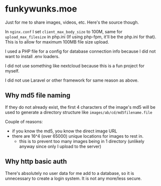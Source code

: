 # funkywunks.moe

Just for me to share images, videos, etc. Here's the source though.

In `nginx.conf` I set `client_max_body_size` to 100M, same for `upload_max_filesize` in php.ini (If using php-fpm, it'll be the php.ini for that). This is to allow for maximum 100MB file size upload.

I used a PHP file for a config for database connection info because I did not want to install .env loaders.

I did not use something like nextcloud because this is a fun project for myself.

I did not use Laravel or other framework for same reason as above.

## Why md5 file naming
If they do not already exist, the first 4 characters of the image's md5 will be used to generate a directory structure like `images/ab/cd/md5filename.file`

Couple of reasons:
* if you know the md5, you know the direct image URL
* there are 16^4 (over 65000) unique locations for images to rest in.
    * this is to prevent too many images being in 1 directory (unlikely anyway since only I upload to the server)



## Why http basic auth
There's absolutely no user data for me add to a database, so it is unnecessary to create a login system. It is not any more/less secure.